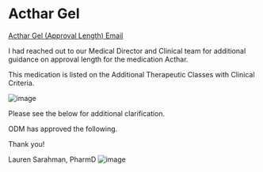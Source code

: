 # Acthar Gel

[Acthar Gel (Approval Length) Email](https://mygainwell-my.sharepoint.com/:u:/r/personal/christopher_nguyen_gainwelltechnologies_com/Documents/Evergreen/Acthar%20Gel/Acthar%20Gel%20(Approval%20length).msg?csf=1&web=1&e=LrtfhL)

I had reached out to our Medical Director and Clinical team for additional guidance on approval length for the medication Acthar.  
 
This medication is listed on the Additional Therapeutic Classes with Clinical Criteria.

![image](https://user-images.githubusercontent.com/122046056/227037234-a462da27-8374-42d0-bac3-9a347021f154.png)


Please see the below for additional clarification.
 
 
ODM has approved the following.
 


Thank you! 
 
Lauren Sarahman, PharmD  ![image](https://user-images.githubusercontent.com/122046056/227037073-3d2a9cc4-fb1a-4ce0-b8b2-8358d515f40e.png)
